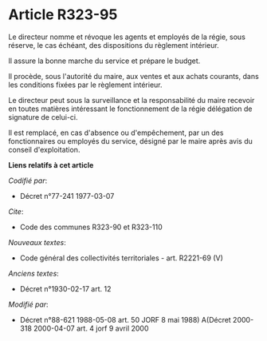 # Article R323-95

Le directeur nomme et révoque les agents et employés de la régie, sous réserve, le cas échéant, des dispositions du règlement
intérieur.

Il assure la bonne marche du service et prépare le budget.

Il procède, sous l'autorité du maire, aux ventes et aux achats courants, dans les conditions fixées par le règlement
intérieur.

Le directeur peut sous la surveillance et la responsabilité du maire recevoir en toutes matières intéressant le
fonctionnement de la régie délégation de signature de celui-ci.

Il est remplacé, en cas d'absence ou d'empêchement, par un des fonctionnaires ou employés du service, désigné par le maire
après avis du conseil d'exploitation.

**Liens relatifs à cet article**

_Codifié par_:

  - Décret n°77-241 1977-03-07

_Cite_:

  - Code des communes R323-90 et R323-110

_Nouveaux textes_:

  - Code général des collectivités territoriales - art. R2221-69 (V)

_Anciens textes_:

  - Décret n°1930-02-17 art. 12

_Modifié par_:

  - Décret n°88-621 1988-05-08 art. 50 JORF 8 mai 1988) A(Décret 2000-318 2000-04-07 art. 4 jorf 9 avril 2000
